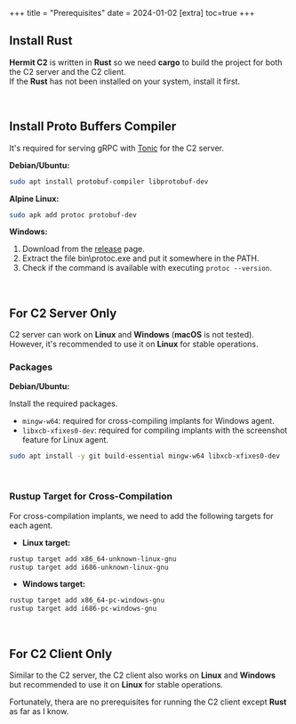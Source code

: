 +++
title = "Prerequisites"
date = 2024-01-02
[extra]
toc=true
+++

## Install Rust

**Hermit C2** is written in **Rust** so we need **cargo** to build the project for both the C2 server and the C2 client.  
If the **Rust** has not been installed on your system, install it first.

<br />

## Install Proto Buffers Compiler

It's required for serving gRPC with [Tonic](https://github.com/hyperium/tonic) for the C2 server.  

**Debian/Ubuntu:**

```sh
sudo apt install protobuf-compiler libprotobuf-dev
```

**Alpine Linux:**

```sh
sudo apk add protoc protobuf-dev
```

**Windows:**

1. Download from the [release](https://github.com/protocolbuffers/protobuf/releases/latest) page.  
2. Extract the file bin\protoc.exe and put it somewhere in the PATH.
3. Check if the command is available with executing `protoc --version`.


<br />

## For C2 Server Only

C2 server can work on **Linux** and **Windows** (**macOS** is not tested).  
However, it's recommended to use it on **Linux** for stable operations.

### Packages

**Debian/Ubuntu:**

Install the required packages.  

- `mingw-w64`: required for cross-compiling implants for Windows agent.
- `libxcb-xfixes0-dev`: required for compiling implants with the screenshot feature for Linux agent.

```sh
sudo apt install -y git build-essential mingw-w64 libxcb-xfixes0-dev
```

<br />

### Rustup Target for Cross-Compilation

For cross-compilation implants, we need to add the following targets for each agent.

- **Linux target:**

```sh
rustup target add x86_64-unknown-linux-gnu
rustup target add i686-unknown-linux-gnu
```

- **Windows target:**

```sh
rustup target add x86_64-pc-windows-gnu
rustup target add i686-pc-windows-gnu
```

<br />

## For C2 Client Only

Similar to the C2 server, the C2 client also works on **Linux** and **Windows** but recommended to use it on **Linux** for stable operations.  

Fortunately, thera are no prerequisites for running the C2 client except **Rust** as far as I know.